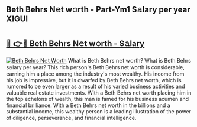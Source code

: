 ## Beth Behrs N𝚎t w𝚘rth - Part-Ym1 S𝚊lary per year XIGUI

# <h2><a href="http://gc34o7n.nevu.top/?p=Beth+Behrs">🔗 👉🔴 Beth Behrs N𝚎t w𝚘rth - S𝚊lary</a></h2>

[![Beth Behrs N𝚎t W𝚘rth](https://i.imgur.com/Oavwk0R.jpeg)](http://gc34o7n.nevu.top/?p=Beth+Behrs)
What is Beth Behrs n𝚎t w𝚘rth? What is Beth Behrs s𝚊lary per year?
This rich person's Beth Behrs net worth is considerable, earning him a place among the industry's most wealthy. His income from his job is impressive, but it is dwarfed by Beth Behrs net worth, which is rumored to be even larger as a result of his varied business activities and valuable real estate investments. With a Beth Behrs net worth placing him in the top echelons of wealth, this man is famed for his business acumen and financial brilliance. With a Beth Behrs net worth in the billions and a substantial income, this wealthy person is a leading illustration of the power of diligence, perseverance, and financial intelligence.
